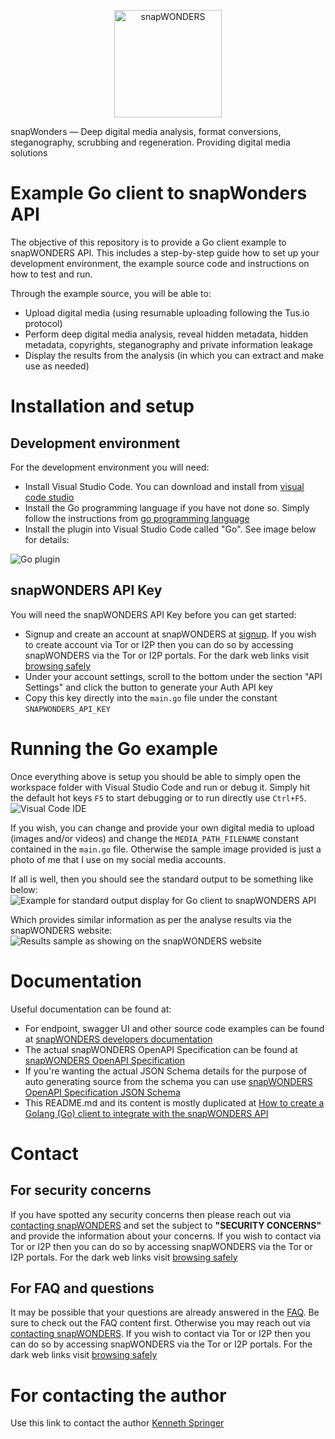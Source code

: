 <p align="center">
    <a href="https://www.snapwonders.com/" target="_blank">
        <img src="https://snapwonders.com/img/logo/snap-wonders-logo-big.png" width="172" alt="snapWONDERS" />
    </a>
</p>

snapWonders — Deep digital media analysis, format conversions, steganography, scrubbing and regeneration. Providing digital media solutions


# Example Go client to snapWonders API
The objective of this repository is to provide a Go client example to snapWONDERS API. This includes a step-by-step
guide how to set up your development environment, the example source code and instructions on how to test and run.

Through the example source, you will be able to:
* Upload digital media (using resumable uploading following the Tus.io protocol)
* Perform deep digital media analysis, reveal hidden metadata, hidden metadata, copyrights, steganography and private information leakage
* Display the results from the analysis (in which you can extract and make use as needed)


# Installation and setup

## Development environment
For the development environment you will need:
* Install Visual Studio Code. You can download and install from [visual code studio](https://code.visualstudio.com/download)
* Install the Go programming language if you have not done so. Simply follow the instructions from [go programming language](https://go.dev/doc/install)
* Install the plugin into Visual Studio Code called "Go". See image below for details:
<img src="https://storage.snapwonders.com/cache/1/rOPuKm-R7IDpm8rNlb73huuqCvMZW7OE.png?mark=snap-wonders-logo.png&markpos=bottom&marky=30&markalpha=30&s=739e747e27cc388873bac4c801603108" alt="Go plugin" />

## snapWONDERS API Key
You will need the snapWONDERS API Key before you can get started:
* Signup and create an account at snapWONDERS at [signup](https://snapwonders.com/sign-up). If you wish to create account via Tor or I2P then you can do so by accessing snapWONDERS via the Tor or I2P portals. For the dark web links visit [browsing safely](https://snapwonders.com/browsing-safely)
* Under your account settings, scroll to the bottom under the section "API Settings" and click the button to generate your Auth API key
* Copy this key directly into the `main.go` file under the constant `SNAPWONDERS_API_KEY`


# Running the Go example
Once everything above is setup you should be able to simply open the workspace folder with Visual Studio Code and run or debug it. Simply hit the default hot keys `F5` to start debugging or to run directly use `Ctrl+F5`.
<img src="https://storage.snapwonders.com/cache/1/mhVnv6PkU7zYJDVyxyWwtVsiSTt0MhCG.png?mark=snap-wonders-logo.png&markpos=bottom&marky=30&markalpha=30&s=8c732fa0bdce5b38c6945b31c9e885f4" alt="Visual Code IDE" />

If you wish, you can change and provide your own digital media to upload (images and/or videos) and change the `MEDIA_PATH_FILENAME` constant contained in the `main.go` file. Otherwise the sample image provided is just a photo of me that I use on my social media accounts.

If all is well, then you should see the standard output to be something like below:
<img src="https://storage.snapwonders.com/cache/1/88POwr1GGHUVHLbJiAEptWKrwguDjZxa.png?mark=snap-wonders-logo.png&markpos=bottom&marky=30&markalpha=30&s=468d104174de055126453e8c370d4266" alt="Example for standard output display for Go client to snapWONDERS API" />

Which provides similar information as per the analyse results via the snapWONDERS website:
<img src="https://storage.snapwonders.com/cache/1/wEqYS8DopFx1zqoFfAaAa12-58Eh6OCj.png?mark=snap-wonders-logo.png&markpos=bottom&marky=30&markalpha=30&s=9599795d1494b2bac7e4a2dc09a47967" alt="Results sample as showing on the snapWONDERS website" />

# Documentation
Useful documentation can be found at:
* For endpoint, swagger UI and other source code examples can be found at [snapWONDERS developers documentation](https://snapwonders.com/snapwonders-openapi-specification)
* The actual snapWONDERS OpenAPI Specification can be found at [snapWONDERS OpenAPI Specification](https://api.snapwonders.com/site/docs)
* If you're wanting the actual JSON Schema details for the purpose of auto generating source from the schema you can use [snapWONDERS OpenAPI Specification JSON Schema](https://api.snapwonders.com/site/json-schema)
* This README.md and its content is mostly duplicated at [How to create a Golang (Go) client to integrate with the snapWONDERS API](https://snapwonders.com/resources/how-to-create-a-golang-go-client-to-integrate-with-the-snapwonders-api)


# Contact

## For security concerns
If you have spotted any security concerns then please reach out via [contacting snapWONDERS](https://snapwonders.com/contact) and set the subject to **"SECURITY CONCERNS"** and provide the information about your concerns. If you wish to contact via Tor or I2P then you can do so by accessing snapWONDERS via the Tor or I2P portals. For the dark web links visit [browsing safely](https://snapwonders.com/browsing-safely)

## For FAQ and questions
It may be possible that your questions are already answered in the [FAQ](https://snapwonders.com/faq). Be sure to check out the FAQ content first. Otherwise you may reach out via [contacting snapWONDERS](https://snapwonders.com/contact). If you wish to contact via Tor or I2P then you can do so by accessing snapWONDERS via the Tor or I2P portals. For the dark web links visit [browsing safely](https://snapwonders.com/browsing-safely)

# For contacting the author
Use this link to contact the author [Kenneth Springer](https://kennethbspringer.au/)
